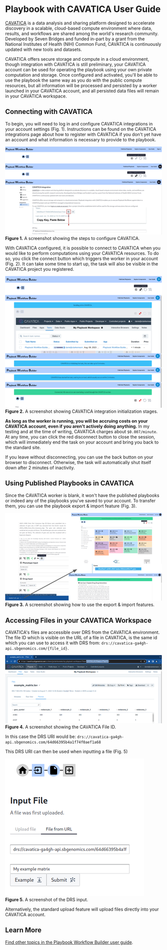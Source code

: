 # Playbook with CAVATICA User Guide

[CAVATICA](https://www.cavatica.org/) is a data analysis and sharing platform designed to accelerate discovery in a scalable, cloud-based compute environment where data, results, and workflows are shared among the world's research community. Developed by Seven Bridges and funded in-part by a grant from the National Institutes of Health (NIH) Common Fund, CAVATICA is continuously updated with new tools and datasets.

CAVATICA offers secure storage and compute in a cloud environment, though integration with CAVATICA is still preliminary, your CAVATICA account can be used for operating the playbook using your own private computation and storage. Once configured and activated, you'll be able to use the playbook the same way as you do with the public compute resources, but all information will be processed and persisted by a worker launched in your CAVATICA account, and all persisted data files will remain in your CAVATICA workspace.

## Connecting with CAVATICA

To begin, you will need to log in and configure CAVATICA integrations in your account settings (Fig. 1). Instructions can be found on the CAVATICA integrations page about how to register with CAVATICA if you don't yet have an account and what information is necessary to provide to the playbook. 

![A screenshot showing the steps to configure CAVATICA](./figures/cavatica/01-configuring.png)  
**Figure 1.** A screenshot showing the steps to configure CAVATICA.

With CAVATICA configured, it is possible to connect to CAVATICA when you would like to perform computations using your CAVATICA resources. To do so, you click the connect button which triggers the worker in your account (Fig. 2). It can take some time to start up, the task will also be visible in the CAVATICA project you registered.

![A screenshot showing CAVATICA integration initialization](./figures/cavatica/02-loading.png)  
**Figure 2.** A screenshot showing CAVATICA integration initialization stages.

**As long as the worker is running, you will be accruing costs on your CAVATICA account, even if you aren't actively doing anything.** In my testing and at the time of writing, CAVATICA charges about `$0.007/minute`. At any time, you can click the red disconnect button to close the session, which will immediately end the task on your account and bring you back to the standard site.

If you leave without disconnecting, you can use the back button on your browser to disconnect. Otherwise, the task will automatically shut itself down after 2 minutes of inactivity.

## Using Published Playbooks in CAVATICA

Since the CAVATICA worker is blank, it won't have the published playbooks or indeed any of the playbooks you've saved to your account. To transfer them, you can use the playbook export & import feature (Fig. 3).

![A screenshot showing how to use the export & import features](./figures/cavatica/03-export-import.png)  
**Figure 3.** A screenshot showing how to use the export & import features.

## Accessing Files in your CAVATICA Workspace

CAVATICA's files are accessible over DRS from the CAVATICA environment. The file ID which is visible on the URL of a file in CAVATICA, is the same id which you can use to access it with DRS from: `drs://cavatica-ga4gh-api.sbgenomics.com/{file_id}`.

![A screenshot showing the CAVATICA File ID](./figures/cavatica/04-cavatica-file-id.png)  
**Figure 4.** A screenshot showing the CAVATICA File ID.

In this case the DRS URI would be:
`drs://cavatica-ga4gh-api.sbgenomics.com/64d66395b4a1f74f0aef1a68`

This DRS URI can then be used when inputting a file (Fig. 5)

![A screenshot of the DRS input](./figures/cavatica/05-input-drs.png)  
**Figure 5.** A screenshot of the DRS input.

Alternatively, the standard upload feature will upload files directly into your CAVATICA account.

## Learn More

[Find other topics in the Playbook Workflow Builder user guide](./index.md).
